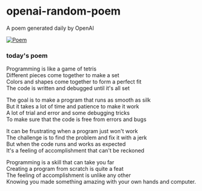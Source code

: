 
# openai-random-poem
 A poem generated daily by OpenAI

[![Poem](https://github.com/fbiego/openai-random-poem/actions/workflows/main.yml/badge.svg)](https://github.com/fbiego/openai-random-poem/actions/workflows/main.yml)

### today's poem  
  
Programming is like a game of tetris  
Different pieces come together to make a set  
Colors and shapes come together to form a perfect fit  
The code is written and debugged until it's all set  
  
The goal is to make a program that runs as smooth as silk  
But it takes a lot of time and patience to make it work  
A lot of trial and error and some debugging tricks  
To make sure that the code is free from errors and bugs  
  
It can be frustrating when a program just won't work  
The challenge is to find the problem and fix it with a jerk  
But when the code runs and works as expected  
It's a feeling of accomplishment that can't be reckoned  
  
Programming is a skill that can take you far  
Creating a program from scratch is quite a feat  
The feeling of accomplishment is unlike any other  
Knowing you made something amazing with your own hands and computer.